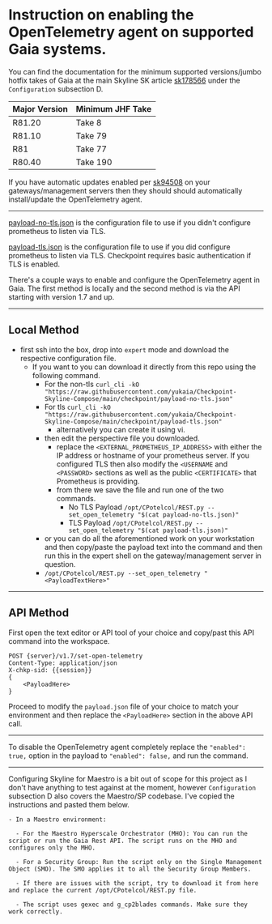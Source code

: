 # Instruction on enabling the OpenTelemetry agent on supported Gaia systems.

You can find the documentation for the minimum supported versions/jumbo hotfix takes of Gaia at the main Skyline SK article [sk178566](https://supportcenter.checkpoint.com/supportcenter/portal?eventSubmit_doGoviewsolutiondetails=&solutionid=sk178566#Configuration) under the `Configuration` subsection D. 

| Major Version | Minimum JHF Take |
| ------------- | ---------------- |
| R81.20        | Take 8           |
| R81.10        | Take 79          |
| R81           | Take 77          |
| R80.40        | Take 190         |

If you have automatic updates enabled per [sk94508](https://supportcenter.checkpoint.com/supportcenter/portal?eventSubmit_doGoviewsolutiondetails=&solutionid=sk94508) on your gateways/management servers then they should should automatically install/update the OpenTelemetry agent.

---

[payload-no-tls.json](payload-no-tls.json) is the configuration file to use if you didn't configure prometheus to listen via TLS. 

[payload-tls.json](payload-tls.json) is the configuration file to use if you did configure prometheus to listen via TLS. Checkpoint requires basic authentication if TLS is enabled.

There's a couple ways to enable and configure the OpenTelemetry agent in Gaia. The first method is locally and the second method is via the API starting with version 1.7 and up.

----

## Local Method
- first ssh into the box, drop into `expert` mode and download the respective configuration file.
  - If you want to you can download it directly from this repo using the following command. 
    - For the non-tls `curl_cli -kO "https://raw.githubusercontent.com/yukaia/Checkpoint-Skyline-Compose/main/checkpoint/payload-no-tls.json"`
    - For tls `curl_cli -kO "https://raw.githubusercontent.com/yukaia/Checkpoint-Skyline-Compose/main/checkpoint/payload-tls.json"`
      - alternatively you can create it using vi.
    - then edit the perspective file you downloaded.
      - replace the `<EXTERNAL_PROMETHEUS_IP_ADDRESS>` with either the IP address or hostname of your prometheus server. If you configured TLS then also modify the `<USERNAME` and `<PASSWORD>` sections as well as the public `<CERTIFICATE>` that Prometheus is providing.
      - from there we save the file and run one of the two commands.
        - No TLS Payload `/opt/CPotelcol/REST.py --set_open_telemetry "$(cat payload-no-tls.json)"`
        - TLS Payload `/opt/CPotelcol/REST.py --set_open_telemetry "$(cat payload-tls.json)"`
    - or you can do all the aforementioned work on your workstation and then copy/paste the payload text into the command and then run this in the expert shell on the gateway/management server in question.
     - `/opt/CPotelcol/REST.py --set_open_telemetry "<PayloadTextHere>"`

----

## API Method

First open the text editor or API tool of your choice and copy/past this API command into the workspace.


    POST {server}/v1.7/set-open-telemetry
    Content-Type: application/json
    X-chkp-sid: {{session}}
    {
        <PayloadHere>
    } 

Proceed to modify the `payload.json` file of your choice to match your environment and then replace the `<PayloadHere>` section in the above API call.

----

To disable the OpenTelemetry agent completely replace the `"enabled": true,` option in the payload to `"enabled": false,` and run the command.

----

Configuring Skyline for Maestro is a bit out of scope for this project as I don't have anything to test against at the moment, however `Configuration` subsection D also covers the Maestro/SP codebase. I've copied the instructions and pasted them below.

    - In a Maestro environment:

      - For the Maestro Hyperscale Orchestrator (MHO): You can run the script or run the Gaia Rest API. The script runs on the MHO and configures only the MHO.
      
      - For a Security Group: Run the script only on the Single Management Object (SMO). The SMO applies it to all the Security Group Members.
      
      - If there are issues with the script, try to download it from here and replace the current /opt/CPotelcol/REST.py file. 
      
      - The script uses gexec and g_cp2blades commands. Make sure they work correctly.